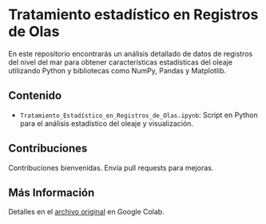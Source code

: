 # Tratamiento estadístico en Registros de Olas

En este repositorio encontrarás un análisis detallado de datos de registros del nivel del mar para obtener características estadísticas del oleaje utilizando Python y bibliotecas como NumPy, Pandas y Matplotlib.

## Contenido

- `Tratamiento_Estadístico_en_Registros_de_Olas.ipynb`: Script en Python para el análisis estadístico del oleaje y visualización.

## Contribuciones

Contribuciones bienvenidas. Envía pull requests para mejoras.

## Más Información

Detalles en el [archivo original](https://colab.research.google.com/drive/1WdOCDCrl7ai278zchtaAqiOH-JDD-ijH) en Google Colab.
